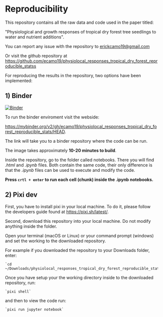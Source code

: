 # Reproducibility

This repository contains all the raw data and code used in the paper titled:

"Physiological and growth responses of tropical dry forest tree seedlings 
to water and nutrient additions".

You can report any issue with the repository to erickcamo19@gmail.com

Or visit the github repository at https://github.com/ecamo19/physiolocal_responses_tropical_dry_forest_reproducible_statss

For reproducing the results in the repository, two options have been implemented: 

## 1) Binder

[![Binder](https://mybinder.org/badge_logo.svg)](https://mybinder.org/v2/gh/ecamo19/physiolocal_responses_tropical_dry_forest_reproducible_stats/HEAD)

To run the binder enviroment visit the webside: 

https://mybinder.org/v2/gh/ecamo19/physiolocal_responses_tropical_dry_forest_reproducible_stats/HEAD. 

The link will take you to a binder repository where the code can be run. 

The image takes approximately __10-20 minutes to build__.

Inside the repository, go to the folder called notebooks. There you will find 
_.html_ and  _.ipynb_ files. Both contain the same code, their only difference 
is that the _.ipynb_ files can be used to execute and modify the code. 

__Press `crtl + enter` to run each cell (chunk) inside the .ipynb notebooks.__

## 2) Pixi dev

First, you have to install pixi in your local machine. To do it, please follow the 
developers guide found at https://pixi.sh/latest/. 

Second, download this repository into your local machine. Do not 
modify anything inside the folder.

Open your terminal (macOS or Linux) or your command prompt (windows) and set the 
working to the downloaded repository.

For example if you downloaded the repository to your Downloads folder, enter:

    `cd ~/Downloads/physiolocal_responses_tropical_dry_forest_reproducible_stats/`

Once you have setup your the working directory inside to the downloaded 
repository, run:

    `pixi shell` 

and then to view the code run: 

    `pixi run jupyter notebook`

